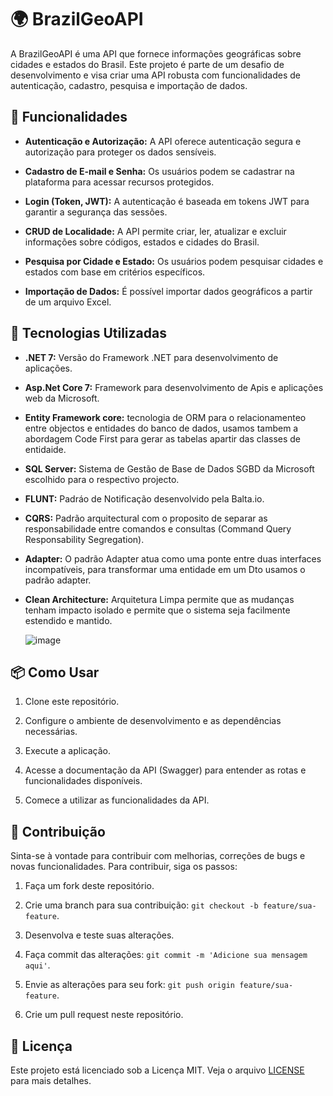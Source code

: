 # 🌍 BrazilGeoAPI

A BrazilGeoAPI é uma API que fornece informações geográficas sobre cidades e estados do Brasil. Este projeto é parte de um desafio de desenvolvimento e visa criar uma API robusta com funcionalidades de autenticação, cadastro, pesquisa e importação de dados.

## 🚀 Funcionalidades

- **Autenticação e Autorização:** A API oferece autenticação segura e autorização para proteger os dados sensíveis.

- **Cadastro de E-mail e Senha:** Os usuários podem se cadastrar na plataforma para acessar recursos protegidos.

- **Login (Token, JWT):** A autenticação é baseada em tokens JWT para garantir a segurança das sessões.

- **CRUD de Localidade:** A API permite criar, ler, atualizar e excluir informações sobre códigos, estados e cidades do Brasil.

- **Pesquisa por Cidade e Estado:** Os usuários podem pesquisar cidades e estados com base em critérios específicos.

- **Importação de Dados:** É possível importar dados geográficos a partir de um arquivo Excel.

## 💫   Tecnologias Utilizadas

- **.NET 7:** Versão do Framework .NET para desenvolvimento de aplicações.

- **Asp.Net Core 7:** Framework para desenvolvimento de Apis e aplicações web da Microsoft.

- **Entity Framework core:** tecnologia de ORM para o relacionamenteo entre objectos e entidades do banco de dados, usamos tambem a abordagem Code First para gerar as tabelas apartir das classes de entidaide.

- **SQL Server:** Sistema de Gestão de Base de Dados SGBD da Microsoft escolhido para o respectivo projecto.

- **FLUNT:** Padráo de Notificação desenvolvido pela Balta.io.

- **CQRS:** Padrão arquitectural com o proposito de separar as responsabilidade entre comandos e consultas (Command Query Responsability Segregation).

-  **Adapter:** O padrão Adapter atua como uma ponte entre duas interfaces incompatíveis, para transformar uma entidade em um Dto usamos o padrão adapter.
  
-  **Clean Architecture:** Arquitetura Limpa permite que as mudanças tenham impacto isolado e permite que o sistema seja facilmente estendido e mantido. 


     ![image](https://github.com/RaMadaSilva/BrasilGeoWebApi/assets/91338367/6931f1b7-5d8e-425d-8a07-cc52ba5a00e3)



## 📦 Como Usar

1. Clone este repositório.

2. Configure o ambiente de desenvolvimento e as dependências necessárias.

3. Execute a aplicação.

4. Acesse a documentação da API (Swagger) para entender as rotas e funcionalidades disponíveis.

5. Comece a utilizar as funcionalidades da API.

## 🤝 Contribuição

Sinta-se à vontade para contribuir com melhorias, correções de bugs e novas funcionalidades. Para contribuir, siga os passos:

1. Faça um fork deste repositório.

2. Crie uma branch para sua contribuição: `git checkout -b feature/sua-feature`.

3. Desenvolva e teste suas alterações.

4. Faça commit das alterações: `git commit -m 'Adicione sua mensagem aqui'`.

5. Envie as alterações para seu fork: `git push origin feature/sua-feature`.

6. Crie um pull request neste repositório.

## 📄 Licença

Este projeto está licenciado sob a Licença MIT. Veja o arquivo [LICENSE](LICENSE) para mais detalhes.
